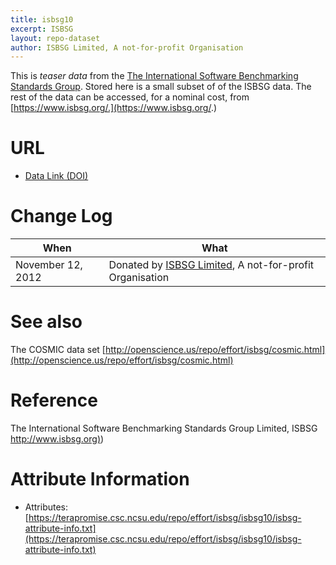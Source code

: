 ```yaml
---
title: isbsg10
excerpt: ISBSG
layout: repo-dataset
author: ISBSG Limited, A not-for-profit Organisation
---
```



This is _teaser data_ from the [The International Software Benchmarking Standards Group](https://www.isbsg.org/). Stored here is a small subset of of
the ISBSG data. The rest of the data can be accessed, for a nominal
cost, from [https://www.isbsg.org/.](https://www.isbsg.org/.)

# URL
* [Data Link (DOI)](https://doi.org/10.5281/zenodo.268485)  

# Change Log

When | What
---- | ----
November 12, 2012 | Donated by [ISBSG Limited](/repo/people/data-donors/promise3.html), A not-for-profit Organisation

# See also

The COSMIC data set [http://openscience.us/repo/effort/isbsg/cosmic.html](http://openscience.us/repo/effort/isbsg/cosmic.html)

# Reference

 The International Software Benchmarking Standards Group Limited, ISBSG [http://www.isbsg.org)](http://www.isbsg.org))

# Attribute Information

 * Attributes: [https://terapromise.csc.ncsu.edu/repo/effort/isbsg/isbsg10/isbsg-attribute-info.txt](https://terapromise.csc.ncsu.edu/repo/effort/isbsg/isbsg10/isbsg-attribute-info.txt)
